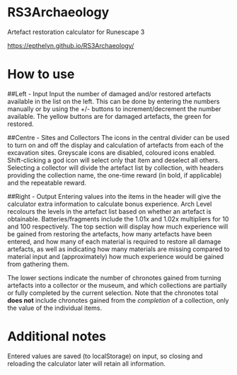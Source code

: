 # RS3Archaeology
Artefact restoration calculator for Runescape 3

https://epthelyn.github.io/RS3Archaeology/

# How to use
##Left - Input
Input the number of damaged and/or restored artefacts available in the list on the left. This can be done by entering the numbers manually or by using the +/- buttons to increment/decrement the number available. The yellow buttons are for damaged artefacts, the green for restored.

##Centre - Sites and Collectors
The icons in the central divider can be used to turn on and off the display and calculation of artefacts from each of the excavation sites. Greyscale icons are disabled, coloured icons enabled. Shift-clicking a god icon will select only that item and deselect all others. Selecting a collector will divide the artefact list by collection, with headers providing the collection name, the one-time reward (in bold, if applicable) and the repeatable reward.

##Right - Output
Entering values into the items in the header will give the calculator extra information to calculate bonus experience. Arch Level recolours the levels in the artefact list based on whether an artefact is obtainable. Batteries/fragments include the 1.01x and 1.02x multipliers for 10 and 100 respectively.
The top section will display how much experience will be gained from restoring the artefacts, how many artefacts have been entered, and how many of each material is required to restore all damage artefacts, as well as indicating how many materials are missing compared to material input and (approximately) how much experience would be gained from gathering them.

The lower sections indicate the number of chronotes gained from turning artefacts into a collector or the museum, and which collections are partially or fully completed by the current selection. Note that the chronotes total **does not** include chronotes gained from the *completion* of a collection, only the value of the individual items.

# Additional notes
Entered values are saved (to localStorage) on input, so closing and reloading the calculator later will retain all information.
